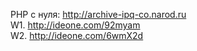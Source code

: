 PHP с нуля: http://archive-ipq-co.narod.ru<br>
W1. http://ideone.com/92myam<br>
W2. http://ideone.com/6wmX2d<br>
